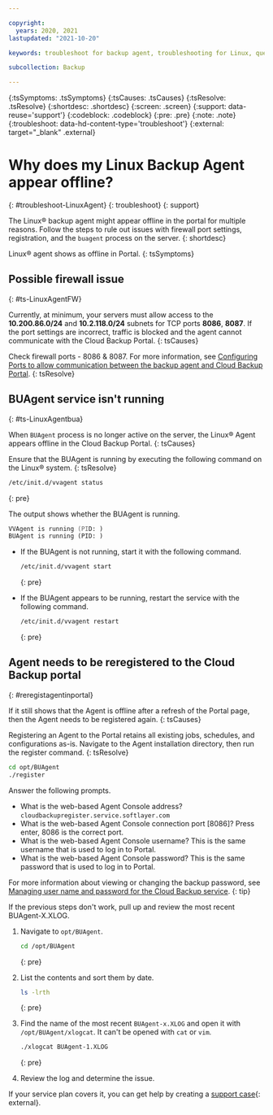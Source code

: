 ```yaml
---

copyright:
  years: 2020, 2021
lastupdated: "2021-10-20"

keywords: troubleshoot for backup agent, troubleshooting for Linux, question about backup agent, troubleshooting backup, backup agent offline

subcollection: Backup

---
```


{:tsSymptoms: .tsSymptoms}
{:tsCauses: .tsCauses}
{:tsResolve: .tsResolve}
{:shortdesc: .shortdesc}
{:screen: .screen}
{:support: data-reuse='support'}
{:codeblock: .codeblock}
{:pre: .pre}
{:note: .note}
{:troubleshoot: data-hd-content-type='troubleshoot'}
{:external: target="_blank" .external}

# Why does my Linux Backup Agent appear offline?
{: #troubleshoot-LinuxAgent}
{: troubleshoot}
{: support}

The Linux&reg; backup agent might appear offline in the portal for multiple reasons. Follow the steps to rule out issues with firewall port settings, registration, and the `buagent` process on the server.
{: shortdesc}

Linux&reg; agent shows as offline in Portal.
{: tsSymptoms}

## Possible firewall issue
{: #ts-LinuxAgentFW}

Currently, at minimum, your servers must allow access to the **10.200.86.0/24** and **10.2.118.0/24** subnets for TCP ports **8086**, **8087**. If the port settings are incorrect, traffic is blocked and the agent cannot communicate with the Cloud Backup Portal.
{: tsCauses}

Check firewall ports - 8086 & 8087. For more information, see [Configuring Ports to allow communication between the backup agent and Cloud Backup Portal](/docs/Backup?topic=Backup-portinfo).
{: tsResolve}

## BUAgent service isn't running
{: #ts-LinuxAgentbua}

When `BUAgent` process is no longer active on the server, the Linux&reg; Agent appears offline in the Cloud Backup Portal.
{: tsCauses}

Ensure that the BUAgent is running by executing the following command on the Linux&reg; system.
{: tsResolve}

```zsh
/etc/init.d/vvagent status
```
{: pre}

The output shows whether the BUAgent is running.
```zsh
VVAgent is running (PID: )
BUAgent is running (PID: )
```

* If the BUAgent is not running, start it with the following command.
   ```zsh
   /etc/init.d/vvagent start
   ```
   {: pre}

* If the BUAgent appears to be running, restart the service with the following command.
   ```zsh
   /etc/init.d/vvagent restart
   ```
   {: pre}

## Agent needs to be reregistered to the Cloud Backup portal
{: #reregistagentinportal}

If it still shows that the Agent is offline after a refresh of the Portal page, then the Agent needs to be registered again.
{: tsCauses}

Registering an Agent to the Portal retains all existing jobs, schedules, and configurations as-is. Navigate to the Agent installation directory, then run the register command.
{: tsResolve}

```zsh
cd opt/BUAgent
./register
```

Answer the following prompts.
* What is the web-based Agent Console address? `cloudbackupregister.service.softlayer.com`
* What is the web-based Agent Console connection port [8086]? Press enter, 8086 is the correct port.
* What is the web-based Agent Console username? This is the same username that is used to log in to Portal.
* What is the web-based Agent Console password? This is the same password that is used to log in to Portal.

For more information about viewing or changing the backup password, see [Managing user name and password for the Cloud Backup service](/docs/Backup?topic=Backup-changePassword).
{: tip}

If the previous steps don't work, pull up and review the most recent BUAgent-X.XLOG.

1. Navigate to `opt/BUAgent`.
   ```zsh
   cd /opt/BUAgent
   ```
   {: pre}

2.  List the contents and sort them by date.
    ```zsh
    ls -lrth
    ```
    {: pre}

3. Find the name of the most recent `BUAgent-x.XLOG` and open it with `/opt/BUAgent/xlogcat`. It can't be opened with `cat` or `vim`.
   ```zsh
   ./xlogcat BUAgent-1.XLOG
   ```
   {: pre}

4. Review the log and determine the issue.

If your service plan covers it, you can get help by creating a [support case](https://cloud.ibm.com/unifiedsupport/supportcenter){: external}.
